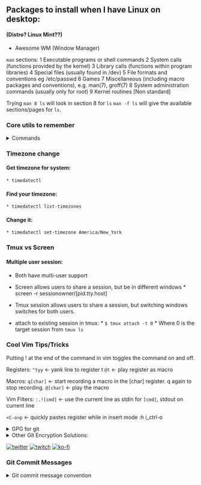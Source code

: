 
## Packages to install when I have Linux on desktop:
#### (Distro? Linux Mint??)

* Awesome WM (Window Manager) 

`man` sections:
   1   Executable programs or shell commands
   2   System calls (functions provided by the kernel)
   3   Library calls (functions within program libraries)
   4   Special files (usually found in /dev)
   5   File formats and conventions eg /etc/passwd
   6   Games
   7   Miscellaneous  (including  macro  packages  and  conventions), e.g.
       man(7), groff(7)
   8   System administration commands (usually only for root)
   9   Kernel routines [Non standard]

Trying `man 8 ls` will look in section 8 for `ls`
`man -f ls` will give the available sections/pages for `ls`.
   
### Core utils to remember
<details>
<summary>Commands</summary>

* `cat`

* `read`

* `grep`

* `tr`

* `echo`

* `sed`

* `awk`

* ... what else?
</details>

### Timezone change
#### Get timezone for system:
    * timedatectl
#### Find your timezone:
    * timedatectl list-timezones
#### Change it:
    * timedatectl set-timezone America/New_York


### Tmux vs Screen
#### Multiple user session:
* Both have multi-user support
* Screen allows users to share a session, but be in different windows
      * screen -r sessionowner/[pid.tty.host]
* Tmux session allows users to share a session, but switching windows switches for both users.

* attach to existing session in tmux:
      * `$ tmux attach -t 0`
      * Where 0 is the target session from `tmux ls`





### Cool Vim Tips/Tricks

Putting ! at the end of the command in vim toggles the command on and off.

Registers:
`"tyy` <- yank line to register t
`@t` <- play register as macro

Macros:
`q[char]` <- start recording a macro in the [char] register. q again to stop recording.
`@[char]` <- play the macro

Vim Filters:
`:.![cmd]` <- use the current line as stdin for `[cmd]`, stdout on current line

`<C-o>p` <- quickly pastes register while in insert mode
:h i_ctrl-o 

<details>
<summary>GPG for git</summary>

##### Plain GPG Protected Credential Helper:
1. Set git to use gpg
`$ git config --global credential.credentialStore gpg`

1. Generate gpg key
    1. Run `$ gpg --full-generate-key`
    1. Specify the type. RSA/whatever (default) is good. (is ed25519 available?)
    1. Specify key size (4096)
    1. Enter when key will expire
    1. Verify
    1. Enter User info (Email should be the same as GH account)
    1. Set a password
1. Get the secret key
`$ gpg --list-secret-keys --keyid-format=long`
It will look something like `rsa4096/<secret_key>` under the `sec` section. Only take the key.

1. Init the password with the secret key
`$ pass init <secret_key>`

1. Add the public key to GH account.
    * Get the public key with `$ gpg --armor --export <secret_key>`.
        * ` > gpg_key` for easy copypasta
    * Profile > Settings > SSH and GPG keys. Paste key.
 
</details>

<details>
<summary> Other Git Encryption Solutions:</summary> 

Just use `ssh-keygen`
`git-remote-gcrypt`
`git-secret`
`git-crypt`

BlackBox by StackOverflow

</details>




[![twitter](https://img.shields.io/badge/Twitter-blue?style=for-the-badge&logo=twitter&logoColor=white)](https://twitter.com/null_kol)
[![twitch](https://img.shields.io/badge/Twitch-purple?style=for-the-badge&logo=twitch&logoColor=white)](https://twitch.tv/kolkhis)
[![ko-fi](https://img.shields.io/badge/kofi-pink?style=for-the-badge&logo=kofi&logoColor=white)](https://ko-fi.com/kolkhis)


### Git Commit Messages
<details>
<summary>Git commit message convention</summary>
[type]: [description]

[body]

Where:

[type]: Indicates the type of the commit. It should be one of the following:

* feat: A new feature or functionality added.

* fix: A bug fix or error correction.

* docs: Documentation updates or changes.

* style: Changes to code formatting, indentation, etc.

* refactor: Code refactoring or restructuring without adding new features or fixing bugs.

* test: Adding or updating tests.

* chore: Maintenance tasks or other miscellaneous changes.


[description]: A brief and concise description of the change made in the commit. It should start with a capitalized verb and should not exceed 50 characters.

[body] (optional): A more detailed description of the changes made in the commit. This part is optional but can be useful for providing additional context or information about the changes.
</details>

